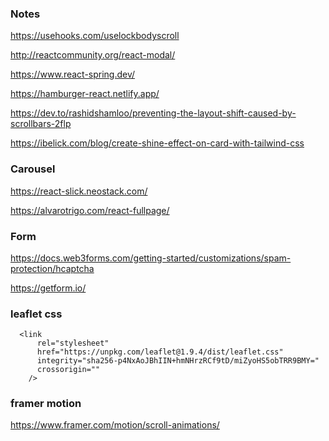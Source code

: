 ### Notes

https://usehooks.com/uselockbodyscroll

http://reactcommunity.org/react-modal/

https://www.react-spring.dev/

https://hamburger-react.netlify.app/

https://dev.to/rashidshamloo/preventing-the-layout-shift-caused-by-scrollbars-2flp

https://ibelick.com/blog/create-shine-effect-on-card-with-tailwind-css

### Carousel

https://react-slick.neostack.com/

https://alvarotrigo.com/react-fullpage/

### Form

https://docs.web3forms.com/getting-started/customizations/spam-protection/hcaptcha

https://getform.io/

### leaflet css

```
  <link
      rel="stylesheet"
      href="https://unpkg.com/leaflet@1.9.4/dist/leaflet.css"
      integrity="sha256-p4NxAoJBhIIN+hmNHrzRCf9tD/miZyoHS5obTRR9BMY="
      crossorigin=""
    />

```

### framer motion

https://www.framer.com/motion/scroll-animations/
